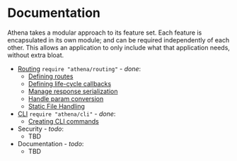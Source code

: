 # Documentation

Athena takes a modular approach to its feature set.  Each feature is encapsulated in its own module; and can be required independently of each other.  This allows an application to only include what that application needs, without extra bloat.

* [Routing](./routing.md) `require "athena/routing"` - _done_:
  * [Defining routes](./routing.md#defining-routes)
  * [Defining life-cycle callbacks](./routing.md#request-life-cycle-events)
  * [Manage response serialization](./routing.md#route-view)
  * [Handle param conversion](./routing.md#paramconverter)
  * [Static File Handling](./routing.md#static-file-handling)
* [CLI](./cli.md) `require "athena/cli"` - _done_:
  * [Creating CLI commands](./cli.md#commands)
* Security - _todo_:
  * TBD
* Documentation - _todo_:
  * TBD






